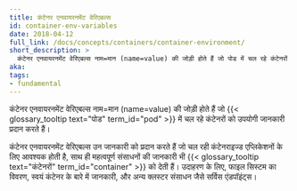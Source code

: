 ```yaml
---
title: कंटेनर एनवायरनमेंट वेरिएबल्स 
id: container-env-variables
date: 2018-04-12
full_link: /docs/concepts/containers/container-environment/
short_description: >
  कंटेनर एनवायरनमेंट वेरिएबल्स नाम=मान (name=value) की जोड़ी होते हैं जो पोड में चल रहे कंटेनरों को उपयोगी जानकारी प्रदान करते हैं।
aka: 
tags:
- fundamental
---
```

कंटेनर एनवायरनमेंट वेरिएबल्स नाम=मान (name=value) की जोड़ी होते हैं जो {{< glossary_tooltip text="पोड" term_id="pod" >}} में चल रहे कंटेनरों को उपयोगी जानकारी प्रदान करते हैं।

<!--more-->

कंटेनर एनवायरनमेंट वेरिएबल्स उन जानकारी को प्रदान करते हैं जो चल रही कंटेनराइज्ड एप्लिकेशनों के लिए आवश्यक होती है, साथ ही महत्वपूर्ण संसाधनों की जानकारी भी {{< glossary_tooltip text="कंटेनरों" term_id="container" >}} को देती हैं। उदाहरण के लिए, फाइल सिस्टम का विवरण, स्वयं कंटेनर के बारे में जानकारी, और अन्य क्लस्टर संसाधन जैसे सर्विस एंडपॉइंट्स।
